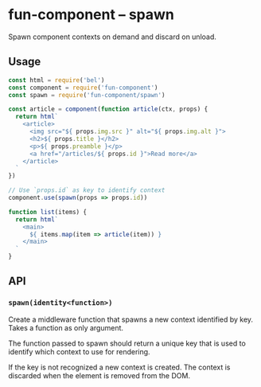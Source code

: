 # fun-component – spawn

Spawn component contexts on demand and discard on unload.

## Usage

```javascript
const html = require('bel')
const component = require('fun-component')
const spawn = require('fun-component/spawn')

const article = component(function article(ctx, props) {
  return html`
    <article>
      <img src="${ props.img.src }" alt="${ props.img.alt }">
      <h2>${ props.title }</h2>
      <p>${ props.preamble }</p>
      <a href="/articles/${ props.id }">Read more</a>
    </article>
  `
})

// Use `props.id` as key to identify context
component.use(spawn(props => props.id))

function list(items) {
  return html`
    <main>
      ${ items.map(item => article(item)) }
    </main>
  `
}
```

## API

### `spawn(identity<function>)`

Create a middleware function that spawns a new context identified by key. Takes a function as only argument.

The function passed to spawn should return a unique key that is used to identify which context to use for rendering.

If the key is not recognized a new context is created. The context is discarded when the element is removed from the DOM.
